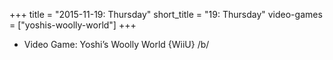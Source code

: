 +++
title = "2015-11-19: Thursday"
short_title = "19: Thursday"
video-games = ["yoshis-woolly-world"]
+++


* Video Game: Yoshi’s Woolly World {WiiU} /b/